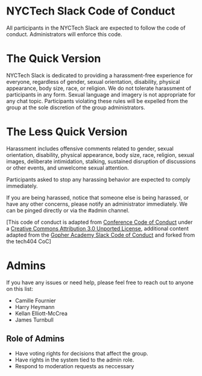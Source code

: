 # NYCTech Slack Code of Conduct

All participants in the NYCTech Slack are expected to follow the code of conduct. Administrators will enforce this code.

# The Quick Version

NYCTech Slack is dedicated to providing a harassment-free experience for everyone, regardless of gender, sexual orientation, disability, physical appearance, body size, race, or religion. We do not tolerate harassment of participants in any form. Sexual language and imagery is not appropriate for any chat topic. Participants violating these rules will be expelled from the group at the sole discretion of the group administrators.

# The Less Quick Version

Harassment includes offensive comments related to gender, sexual orientation, disability, physical appearance, body size, race, religion, sexual images, deliberate intimidation, stalking, sustained disruption of discussions or other events, and unwelcome sexual attention.

Participants asked to stop any harassing behavior are expected to comply immediately.

If you are being harassed, notice that someone else is being harassed, or have any other concerns, please notify an administrator immediately. We can be pinged directly or via the #admin channel.

[This code of conduct is adapted from [Conference Code of Conduct](http://confcodeofconduct.com) under a [Creative Commons Attribution 3.0 Unported License](http://creativecommons.org/licenses/by/3.0/deed.en_US), additional content adapted from the [Gopher Academy Slack Code of Conduct](https://docs.google.com/document/d/1YO_xIZPhD1OsquKdCuAq-fFECs8b37wfhVRfnx3DjzM/edit) and forked from the tech404 CoC]

# Admins

If you have any issues or need help, please feel free to reach out to anyone on this list:

* Camille Fournier
* Harry Heymann
* Kellan Elliott-McCrea
* James Turnbull

## Role of Admins

* Have voting rights for decisions that affect the group.
* Have rights in the system tied to the admin role.
* Respond to moderation requests as neccessary
